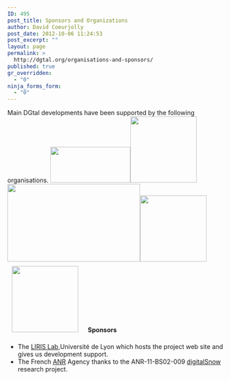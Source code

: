 ```yaml
---
ID: 495
post_title: Sponsors and Organizations
author: David Coeurjolly
post_date: 2012-10-06 11:24:53
post_excerpt: ""
layout: page
permalink: >
  http://dgtal.org/organisations-and-sponsors/
published: true
gr_overridden:
  - "0"
ninja_forms_form:
  - "0"
---
```

Main DGtal developments have been supported by the following organisations. [<img class="size-full wp-image-496 alignleft" title="liris-logo" src="http://dgtal.org/wp/wp-content/uploads/2012/10/liris-logo.png" alt="" width="181" height="81" />][1][<img class="alignnone wp-image-717 size-thumbnail" title="lama-logo" src="http://dgtal.org/wp/wp-content/uploads/2012/10/lama-logo1-150x150.png" alt="" width="150" height="150" />][2] [<img class="alignnone wp-image-716 size-medium" title="loria-logo_new" src="http://dgtal.org/wp/wp-content/uploads/2012/10/loria-logo_new1-300x176.png" alt="" width="300" height="176" />][3][<img class="alignleft wp-image-498 size-thumbnail" title="gipsa-logo" src="http://dgtal.org/wp/wp-content/uploads/2012/10/gipsa-logo-e1415740484299-150x150.png" alt="" width="150" height="150" />][4][<img class="alignnone wp-image-718 size-thumbnail" style="margin: 10px;" title="CNRSfr-grand" src="http://dgtal.org/wp/wp-content/uploads/2012/10/CNRSfr-grand-e14157404555501-150x150.jpg" alt="" width="150" height="150" />][5]   **Sponsors** 
*   The [LIRIS Lab][6],Université de Lyon which hosts the project web site and gives us development support.
*   The French [ANR][7] Agency thanks to the ANR-11-BS02-009 [digitalSnow][8] research project.

 [1]: http://dgtal.org/wp/wp-content/uploads/2012/10/liris-logo.png
 [2]: http://dgtal.org/wp/wp-content/uploads/2012/10/lama-logo1.png
 [3]: http://dgtal.org/wp/wp-content/uploads/2012/10/loria-logo_new1.png
 [4]: http://dgtal.org/wp/wp-content/uploads/2012/10/gipsa-logo.png
 [5]: http://dgtal.org/wp/wp-content/uploads/2012/10/CNRSfr-grand-e14157404555501.jpg
 [6]: http://liris.cnrs.fr
 [7]: http://www.agence-nationale-recherche.fr
 [8]: http://liris.cnrs.fr/dsnow